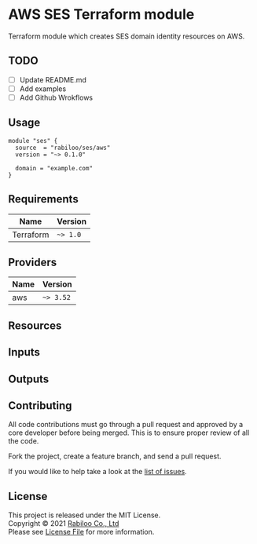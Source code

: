 # AWS SES Terraform module

Terraform module which creates SES domain identity resources on AWS.

## TODO

- [ ] Update README.md
- [ ] Add examples
- [ ] Add Github Wrokflows

## Usage

```hcl
module "ses" {
  source  = "rabiloo/ses/aws"
  version = "~> 0.1.0"

  domain = "example.com"
}
```

## Requirements

| Name | Version |
|------|---------|
| Terraform | `~> 1.0` |

## Providers

| Name | Version |
|------|---------|
| aws  | `~> 3.52` |

## Resources



## Inputs

## Outputs

## Contributing

All code contributions must go through a pull request and approved by a core developer before being merged. 
This is to ensure proper review of all the code.

Fork the project, create a feature branch, and send a pull request.

If you would like to help take a look at the [list of issues](https://github.com/rabiloo/terraform-aws-ses/issues).

## License

This project is released under the MIT License.   
Copyright © 2021 [Rabiloo Co., Ltd](https://rabiloo.com)   
Please see [License File](LICENSE) for more information.
